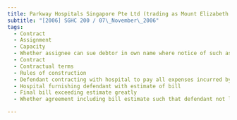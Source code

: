 ```yaml
---
title: Parkway Hospitals Singapore Pte Ltd (trading as Mount Elizabeth Hospital) and Another v 
subtitle: "[2006] SGHC 200 / 07\_November\_2006"
tags:
  - Contract
  - Assignment
  - Capacity
  - Whether assignee can sue debtor in own name where notice of such assignment not given to debtor
  - Contract
  - Contractual terms
  - Rules of construction
  - Defendant contracting with hospital to pay all expenses incurred by defendant\'s mother\'s stay in hospital
  - Hospital furnishing defendant with estimate of bill
  - Final bill exceeding estimate greatly
  - Whether agreement including bill estimate such that defendant not liable to pay excess costs

---
```



